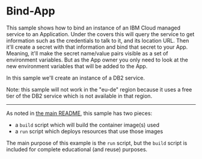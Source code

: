 # Bind-App

This sample shows how to bind an instance of an IBM Cloud managed service
to an Application. Under the covers this will query the service to get
information such as the credentials to talk to it, and its location URL.
Then it'll create a secret with that information and bind that secret to
your App. Meaning, it'll make the secret name/value pairs visible as a
set of environment variables. But as the App owner you only need to look at
the new environment variables that will be added to the App.

In this sample we'll create an instance of a DB2 service.

Note: this sample will not work in the "eu-de" region because it uses a free
tier of the DB2 service which is not available in that region.

- - -

As noted in [the main README](../README.md), this sample has two pieces:

- a `build` script which will build the container image(s) used
- a `run` script which deploys resources that use those images

The main purpose of this example is the `run` script, but the `build`
script is included for complete educational (and reuse) purposes. 
